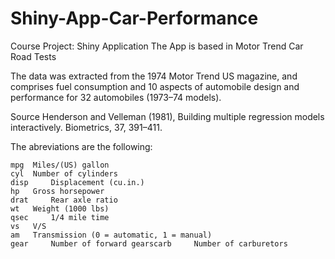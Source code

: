 # Shiny-App-Car-Performance
Course Project: Shiny Application 
The App is based in Motor Trend Car Road Tests

The data was extracted from the 1974 Motor Trend US magazine, 
and comprises fuel consumption and 10 aspects of automobile design and performance for 32 automobiles
(1973–74 models).
 
Source Henderson and Velleman (1981), Building multiple regression models interactively. Biometrics, 37, 391–411.
  
The abreviations are the following:
  
    mpg	 Miles/(US) gallon
    cyl	 Number of cylinders
    disp	 Displacement (cu.in.)
    hp	 Gross horsepower
    drat	 Rear axle ratio
    wt	 Weight (1000 lbs)
    qsec	 1/4 mile time
    vs	 V/S
    am	 Transmission (0 = automatic, 1 = manual)
    gear	 Number of forward gearscarb	 Number of carburetors
